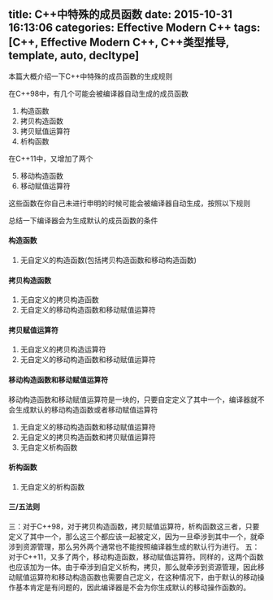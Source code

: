 title: C++中特殊的成员函数
date: 2015-10-31 16:13:06
categories: Effective Modern C++
tags: [C++, Effective Modern C++, C++类型推导, template, auto, decltype]
---

本篇大概介绍一下C++中特殊的成员函数的生成规则

在C++98中，有几个可能会被编译器自动生成的成员函数
1. 构造函数
2. 拷贝构造函数
3. 拷贝赋值运算符
4. 析构函数

在C++11中，又增加了两个

5. 移动构造函数
6. 移动赋值运算符

这些函数在你自己未进行申明的时候可能会被编译器自动生成，按照以下规则

总结一下编译器会为生成默认的成员函数的条件

#### 构造函数

1. 无自定义的构造函数(包括拷贝构造函数和移动构造函数)

#### 拷贝构造函数

1. 无自定义的拷贝构造函数
2. 无自定义的移动构造函数和移动赋值运算符

#### 拷贝赋值运算符

1. 无自定义的拷贝构造运算符
2. 无自定义的移动构造函数和移动赋值运算符

#### 移动构造函数和移动赋值运算符

移动构造函数和移动赋值运算符是一块的，只要自定定义了其中一个，编译器就不会生成默认的移动构造函数或者移动赋值运算符

1. 无自定义的移动构造函数和移动赋值运算符
2. 无自定义的拷贝构造函数和拷贝赋值运算符
3. 无自定义析构函数

#### 析构函数

1. 无自定义的析构函数

#### 三/五法则

三：对于C++98，对于拷贝构造函数，拷贝赋值运算符，析构函数这三者，只要定义了其中一个，那么这三个都应该一起被定义，因为一旦牵涉到其中一个，就牵涉到资源管理，那么另外两个通常也不能按照编译器生成的默认行为进行。
五：对于C++11，又多了两个，移动构造函数，移动赋值运算符。同样的，这两个函数也应该加为一体。由于牵涉到自定义析构，拷贝，那么就牵涉到资源管理，因此移动赋值运算符和移动构造函数也需要自己定义，在这种情况下，由于默认的移动操作基本肯定是有问题的，因此编译器是不会为你生成默认的移动操作函数的。